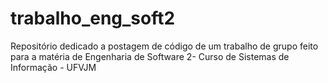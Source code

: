 # trabalho_eng_soft2
Repositório dedicado a postagem de código de um trabalho de grupo feito para a matéria de Engenharia de Software 2- Curso de Sistemas de Informação - UFVJM 
